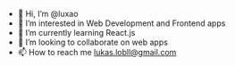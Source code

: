 - 👋 Hi, I’m @luxao
- 👀 I’m interested in Web Development and Frontend apps
- 🌱 I’m currently learning React.js
- 💞️ I’m looking to collaborate on web apps
- 📫 How to reach me lukas.lobll@gmail.com

<!---
luxao/luxao is a ✨ special ✨ repository because its `README.md` (this file) appears on your GitHub profile.
You can click the Preview link to take a look at your changes.
--->
